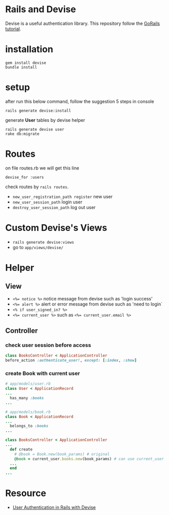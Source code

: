 # Rails and Devise
Devise is a useful authentication library. This repository follow the [GoRails tutorial](#resource).

# installation
```
gem install devise
bundle install
```
# setup
after run this below command, follow the suggestion 5 steps in console
```
rails generate devise:install
```

generate **User** tables by devise helper
```
rails generate devise user
rake db:migrate
```
# Routes
on file routes.rb we will get this line
```
devise_for :users
```

check routes by `rails routes`.

- `new_user_registration_path register` new user
- `new_user_session_path` login user
- `destroy_user_session_path` log out user

# Custom Devise's Views
- `rails generate devise:views`
- go to `app/views/devise/`
# Helper
## View
- `<%= notice %>` notice message from devise such as 'login success'
- `<%= alert %>` alert or error message from devise such as 'need to login`
- `<% if user_signed_in? %>`
- `<%= current_user %>` such as `<%= current_user.email %>`

## Controller
### check user session before access
```ruby
class BooksController < ApplicationController
before_action :authenticate_user!, except: [:index, :show]
```
### create Book with current user
```ruby
# app/models/user.rb
class User < ApplicationRecord
...
  has_many :books
...
```
```ruby
# app/models/book.rb
class Book < ApplicationRecord
...
  belongs_to :books
...
```
```ruby
class BooksController < ApplicationController
...
  def create
    # @book = Book.new(book_params) # original
    @book = current_user.books.new(book_params) # can use current_user for create books
  ...
  end
...
```

# Resource
- [User Authentication in Rails with Devise](https://www.youtube.com/watch?v=ef11ToOE4N0)

